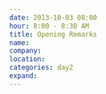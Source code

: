 ```yaml
---
date: 2013-10-03 08:00
hour: 8:00 - 8:30 AM
title: Opening Remarks
name: 
company:
location: 
categories: day2
expand: 
---
```

